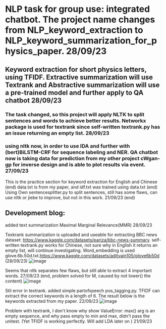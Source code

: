 # NLP task for group use: integrated chatbot. The project name changes from NLP_keyword_extraction to NLP_keyword_summarization_for_physics_paper. 28/09/23
## Keyword extraction for short physics letters, using TFIDF. Extractive summarization will use Textrank and Abstractive summarization will use a pre-trained model and further apply to QA chatbot 28/09/23


### The task changed, so this project will apply NLTK to split sentences and words to achieve better results. Networkx package is used for textrank since self-written textrank.py has an issue returning an empty list. 28/09/23 


### using nltk now, in order to use IDA and further with (bert)BiLSTM-CRF for sequence labeling and NER. QA chatbot now is taking data for prediction from my other project cWgan-gp for inverse design and is able to plot results via event. 27/09/23 
This is the practice section for keyword extraction for English and Chinese (end)
data.txt is from my paper, and idf.txt was trained using data.txt (end)
Using Own sentencesplitter.py to split sentences, still has some flaws, can use nltk or jiebe to improve, but not in this work. 21/09/23 (end)



## Development blog:
added text summarization Maximal Marginal Relevance(MMR) 28/09/23


Texkrank summarization is uploaded and useable for extracting BBC news dataset: https://www.kaggle.com/datasets/pariza/bbc-news-summary. self-written textrank.py works for Chinese, not sure why in English it returns an empty list, will continue investigating. Word_embedding is used glove.6b.50d.txt.https://www.kaggle.com/datasets/adityajn105/glove6b50d (28/09/23)
![image](https://github.com/ZooBeasts/NLP_keyword_Summarization_for_physics_paper/assets/75404784/cf9bff88-ea98-45c9-8e7f-79cad3796194)

Seems that nltk separates few flaws, but still able to extract 4 important words. 27/09/23 (end, problem solved for M, caused by not lower() the content)
![image](https://github.com/ZooBeasts/NLP_keyword_extraction/assets/75404784/edc0b317-1a97-465a-abdf-0a163a48d6dc)

Stil error in textrank. added simple partofspeech pos_tagging.py. TFIDF can extract the correct keywords in a length of 6. The result below is the keywords extracted from my paper. 22/09/23
![image](https://github.com/ZooBeasts/NLP_keyword_extraction/assets/75404784/beb96367-7e5e-4beb-8061-8473c030f045)


Problem with textrank, I don't know why show ValueError: max() arg is an empty sequence, and why pass empty to min and max, didn't pass the unitest. (Yet TFIDF is working perfectly. Will add LDA later on ) 21/09/23

